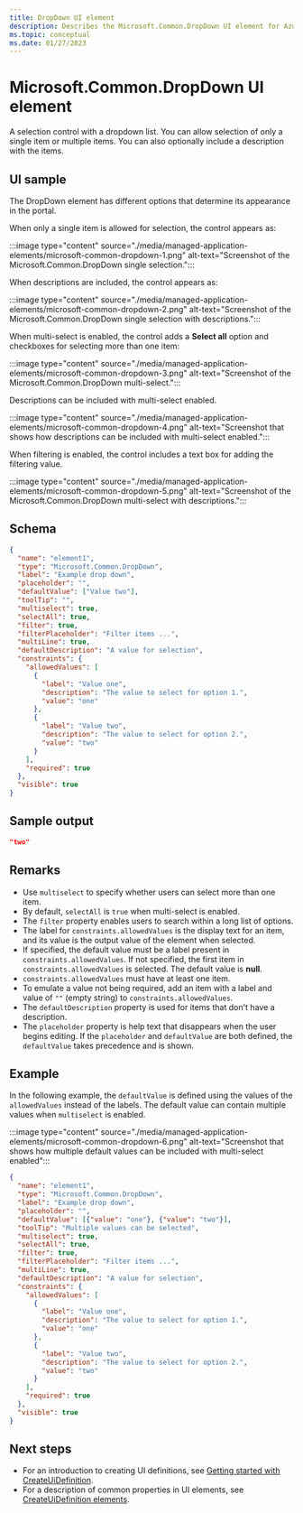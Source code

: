 ```yaml
---
title: DropDown UI element
description: Describes the Microsoft.Common.DropDown UI element for Azure portal. The element is used to select from the available options when deploying a managed application.
ms.topic: conceptual
ms.date: 01/27/2023
---
```


# Microsoft.Common.DropDown UI element

A selection control with a dropdown list. You can allow selection of only a single item or multiple items. You can also optionally include a description with the items.

## UI sample

The DropDown element has different options that determine its appearance in the portal.

When only a single item is allowed for selection, the control appears as:

:::image type="content" source="./media/managed-application-elements/microsoft-common-dropdown-1.png" alt-text="Screenshot of the Microsoft.Common.DropDown single selection.":::

When descriptions are included, the control appears as:

:::image type="content" source="./media/managed-application-elements/microsoft-common-dropdown-2.png" alt-text="Screenshot of the Microsoft.Common.DropDown single selection with descriptions.":::

When multi-select is enabled, the control adds a **Select all** option and checkboxes for selecting more than one item:

:::image type="content" source="./media/managed-application-elements/microsoft-common-dropdown-3.png" alt-text="Screenshot of the Microsoft.Common.DropDown multi-select.":::

Descriptions can be included with multi-select enabled.

:::image type="content" source="./media/managed-application-elements/microsoft-common-dropdown-4.png" alt-text="Screenshot that shows how descriptions can be included with multi-select enabled.":::

When filtering is enabled, the control includes a text box for adding the filtering value.

:::image type="content" source="./media/managed-application-elements/microsoft-common-dropdown-5.png" alt-text="Screenshot of the Microsoft.Common.DropDown multi-select with descriptions.":::

## Schema

```json
{
  "name": "element1",
  "type": "Microsoft.Common.DropDown",
  "label": "Example drop down",
  "placeholder": "",
  "defaultValue": ["Value two"],
  "toolTip": "",
  "multiselect": true,
  "selectAll": true,
  "filter": true,
  "filterPlaceholder": "Filter items ...",
  "multiLine": true,
  "defaultDescription": "A value for selection",
  "constraints": {
    "allowedValues": [
      {
        "label": "Value one",
        "description": "The value to select for option 1.",
        "value": "one"
      },
      {
        "label": "Value two",
        "description": "The value to select for option 2.",
        "value": "two"
      }
    ],
    "required": true
  },
  "visible": true
}
```

## Sample output

```json
"two"
```

## Remarks

- Use `multiselect` to specify whether users can select more than one item.
- By default, `selectAll` is `true` when multi-select is enabled.
- The `filter` property enables users to search within a long list of options.
- The label for `constraints.allowedValues` is the display text for an item, and its value is the output value of the element when selected.
- If specified, the default value must be a label present in `constraints.allowedValues`. If not specified, the first item in `constraints.allowedValues` is selected. The default value is **null**.
- `constraints.allowedValues` must have at least one item.
- To emulate a value not being required, add an item with a label and value of `""` (empty string) to `constraints.allowedValues`.
- The `defaultDescription` property is used for items that don't have a description.
- The `placeholder` property is help text that disappears when the user begins editing. If the `placeholder` and `defaultValue` are both defined, the `defaultValue` takes precedence and is shown.

## Example

In the following example, the `defaultValue` is defined using the values of the `allowedValues` instead of the labels. The default value can contain multiple values when `multiselect` is enabled.

:::image type="content" source="./media/managed-application-elements/microsoft-common-dropdown-6.png" alt-text="Screenshot that shows how multiple default values can be included with multi-select enabled":::

```json
{
  "name": "element1",
  "type": "Microsoft.Common.DropDown",
  "label": "Example drop down",
  "placeholder": "",
  "defaultValue": [{"value": "one"}, {"value": "two"}],
  "toolTip": "Multiple values can be selected",
  "multiselect": true,
  "selectAll": true,
  "filter": true,
  "filterPlaceholder": "Filter items ...",
  "multiLine": true,
  "defaultDescription": "A value for selection",
  "constraints": {
    "allowedValues": [
      {
        "label": "Value one",
        "description": "The value to select for option 1.",
        "value": "one"
      },
      {
        "label": "Value two",
        "description": "The value to select for option 2.",
        "value": "two"
      }
    ],
    "required": true
  },
  "visible": true
}
```

## Next steps

- For an introduction to creating UI definitions, see [Getting started with CreateUiDefinition](create-uidefinition-overview.md).
- For a description of common properties in UI elements, see [CreateUiDefinition elements](create-uidefinition-elements.md).
